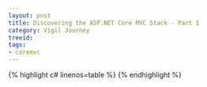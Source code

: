 ```yaml
---
layout: post
title: Discovering the ASP.NET Core MVC Stack - Part 1
category: Vigil Journey
treeid: 
tags:
- coremvc
---
```


{% highlight c# linenos=table %}
{% endhighlight %}